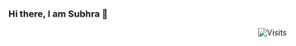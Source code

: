 ### Hi there, I am Subhra 👋  

<div align="right"><img src="https://img.shields.io/badge/Visits-3-blue?label=PageVisitCounter&labelColor=000000&logo=GitHub&logoColor=FFFFFF&color=1D70B8&style=for-the-badge" alt="Visits"></div>
